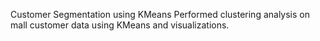 Customer Segmentation using KMeans
Performed clustering analysis on mall customer data using KMeans and visualizations.
